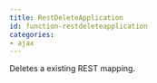 ```yaml
---
title: RestDeleteApplication
id: function-restdeleteapplication
categories:
- ajax
---
```


Deletes a existing REST mapping.

